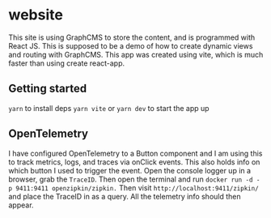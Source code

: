 # website

This site is using GraphCMS to store the content, and is programmed with React JS. This is supposed to be a demo of how to create dynamic views and routing with GraphCMS. This app was created using vite, which is much faster than using create react-app. 

## Getting started 

`yarn` to install deps
`yarn vite` or `yarn dev` to start the app up 

## OpenTelemetry 

I have configured OpenTelemetry to a Button component and I am using this to track metrics, logs, and traces via onClick events. This also holds info on which button I used to trigger the event. Open the console logger up in a browser, grab the `TraceID`. Then open the terminal and run `docker run -d -p 9411:9411 openzipkin/zipkin.` Then visit `http://localhost:9411/zipkin/` and place the TraceID in as a query. All the telemetry info should then appear. 

